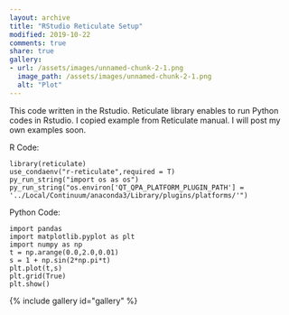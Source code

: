 ```yaml
---
layout: archive
title: "RStudio Reticulate Setup"
modified: 2019-10-22
comments: true
share: true
gallery:
- url: /assets/images/unnamed-chunk-2-1.png
  image_path: /assets/images/unnamed-chunk-2-1.png
  alt: "Plot"
---
```


This code written in the Rstudio. Reticulate library enables to run Python codes in Rstudio.
I copied example from Reticulate manual. I will post my own examples soon.

R Code:

    library(reticulate)
    use_condaenv("r-reticulate",required = T)
    py_run_string("import os as os")
    py_run_string("os.environ['QT_QPA_PLATFORM_PLUGIN_PATH'] = '../Local/Continuum/anaconda3/Library/plugins/platforms/'")

Python Code:

    import pandas
    import matplotlib.pyplot as plt
    import numpy as np
    t = np.arange(0.0,2.0,0.01)
    s = 1 + np.sin(2*np.pi*t)
    plt.plot(t,s)
    plt.grid(True)
    plt.show()

{% include gallery id="gallery" %}
